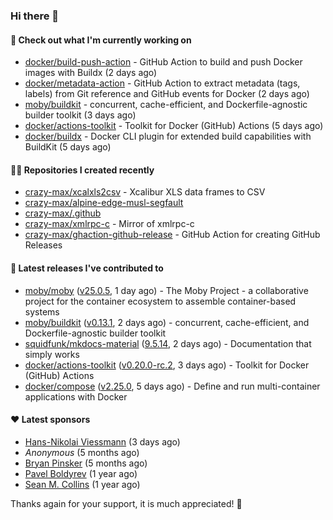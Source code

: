 ### Hi there 👋

#### 👷 Check out what I'm currently working on

- [docker/build-push-action](https://github.com/docker/build-push-action) - GitHub Action to build and push Docker images with Buildx (2 days ago)
- [docker/metadata-action](https://github.com/docker/metadata-action) - GitHub Action to extract metadata (tags, labels) from Git reference and GitHub events for Docker (2 days ago)
- [moby/buildkit](https://github.com/moby/buildkit) - concurrent, cache-efficient, and Dockerfile-agnostic builder toolkit (3 days ago)
- [docker/actions-toolkit](https://github.com/docker/actions-toolkit) - Toolkit for Docker (GitHub) Actions (5 days ago)
- [docker/buildx](https://github.com/docker/buildx) - Docker CLI plugin for extended build capabilities with BuildKit (5 days ago)

#### 👨‍💻 Repositories I created recently

- [crazy-max/xcalxls2csv](https://github.com/crazy-max/xcalxls2csv) - Xcalibur XLS data frames to CSV
- [crazy-max/alpine-edge-musl-segfault](https://github.com/crazy-max/alpine-edge-musl-segfault)
- [crazy-max/.github](https://github.com/crazy-max/.github)
- [crazy-max/xmlrpc-c](https://github.com/crazy-max/xmlrpc-c) - Mirror of xmlrpc-c
- [crazy-max/ghaction-github-release](https://github.com/crazy-max/ghaction-github-release) - GitHub Action for creating GitHub Releases

#### 🚀 Latest releases I've contributed to

- [moby/moby](https://github.com/moby/moby) ([v25.0.5](https://github.com/moby/moby/releases/tag/v25.0.5), 1 day ago) - The Moby Project - a collaborative project for the container ecosystem to assemble container-based systems
- [moby/buildkit](https://github.com/moby/buildkit) ([v0.13.1](https://github.com/moby/buildkit/releases/tag/v0.13.1), 2 days ago) - concurrent, cache-efficient, and Dockerfile-agnostic builder toolkit
- [squidfunk/mkdocs-material](https://github.com/squidfunk/mkdocs-material) ([9.5.14](https://github.com/squidfunk/mkdocs-material/releases/tag/9.5.14), 2 days ago) - Documentation that simply works
- [docker/actions-toolkit](https://github.com/docker/actions-toolkit) ([v0.20.0-rc.2](https://github.com/docker/actions-toolkit/releases/tag/v0.20.0-rc.2), 3 days ago) - Toolkit for Docker (GitHub) Actions
- [docker/compose](https://github.com/docker/compose) ([v2.25.0](https://github.com/docker/compose/releases/tag/v2.25.0), 5 days ago) - Define and run multi-container applications with Docker

#### ❤️ Latest sponsors
- [Hans-Nikolai Viessmann](https://github.com/hv15) (3 days ago)
- _Anonymous_ (5 months ago)
- [Bryan Pinsker](https://github.com/BryanPinsker) (5 months ago)
- [Pavel Boldyrev](https://github.com/bpg) (1 year ago)
- [Sean M. Collins](https://github.com/sc68cal) (1 year ago)

Thanks again for your support, it is much appreciated! 🙏
